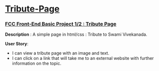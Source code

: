# [Tribute-Page](https://rkm09.github.io/Tribute-Page)

### [FCC Front-End Basic Project 1/2 : Tribute Page](https://www.freecodecamp.org/challenges/build-a-tribute-page)

**Description** : A simple page in html/css : Tribute to Swami Vivekanada.

**User Story**:

* I can view a tribute page with an image and text.
* I can click on a link that will take me to an external website with further information on the topic.
